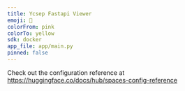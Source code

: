 ```yaml
---
title: Ycsep Fastapi Viewer
emoji: 👀
colorFrom: pink
colorTo: yellow
sdk: docker
app_file: app/main.py
pinned: false
---
```


Check out the configuration reference at https://huggingface.co/docs/hub/spaces-config-reference
